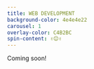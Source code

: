 ```yaml
---
title: WEB DEVELOPMENT
background-color: 4e4e4e22
carousel: 1
overlay-color: C4B2BC
spin-content: ✌️😌✌️
---
```


Coming soon!
